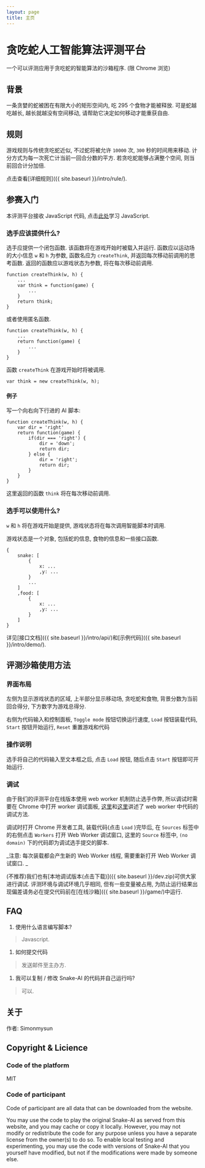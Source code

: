 ```yaml
---
layout: page
title: 主页
---
```

贪吃蛇人工智能算法评测平台
========

一个可以评测应用于贪吃蛇的智能算法的沙箱程序. (限 Chrome 浏览)

## 背景

一条贪婪的蛇被困在有限大小的矩形空间内, 吃 295 个食物才能被释放. 可是蛇越吃越长, 越长就越没有空间移动, 请帮助它决定如何移动才能重获自由. 

## 规则

游戏规则与传统贪吃蛇近似, 不过蛇将被允许 `10000` 次, `300` 秒的时间用来移动. 计分方式为每一次死亡计当前一回合分数的平方. 若贪吃蛇能够占满整个空间, 则当前回合计分加倍. 

点击查看[详细规则]({{ site.baseurl }}/intro/rule/). 

## 参赛入门

本评测平台接收 JavaScript 代码, 点击[此处](http://bonsaiden.github.io/JavaScript-Garden/zh/)学习 JavaScript. 

### 选手应该提供什么? 

选手应提供一个闭包函数. 该函数将在游戏开始时被载入并运行. 函数应以运动场的大小信息 `w` 和 `h` 为参数, 函数名应为 `createThink`, 并返回每次移动前调用的思考函数. 返回的函数应以游戏状态为参数, 将在每次移动前调用. 

	function createThink(w, h) {
	    ...
	    var think = function(game) {
	        ...
	    }
	    return think;
	}

或者使用匿名函数. 

	function createThink(w, h) {
	    ...
	    return function(game) {
	        ...
	    }
	}

函数 `createThink` 在游戏开始时将被调用. 

	var think = new createThink(w, h);

#### 例子

写一个向右向下行进的 AI 脚本: 

	function createThink(w, h) {
	    var dir = 'right'
	    return function(game) {
	        if(dir === 'right') {
	            dir = 'down';
	            return dir;
	        } else {
	            dir = 'right';
	            return dir;
	        }
	    }
	}


这里返回的函数 `think` 将在每次移动前调用. 

### 选手可以使用什么? 

`w` 和 `h` 将在游戏开始是提供, 游戏状态将在每次调用智能脚本时调用. 

游戏状态是一个对象, 包括蛇的信息, 食物的信息和一些接口函数. 

	{
	    snake: [
	        {
	            x: ...
	            ,y: ...
	        }
	        ...
	    ]
	    ,food: [
	        {
	            x: ...
	            ,y: ...
	        }
	    ]
	}


详见[接口文档]({{ site.baseurl }}/intro/api/)和[示例代码]({{ site.baseurl }}/intro/demo/). 

## 评测沙箱使用方法

### 界面布局

左侧为显示游戏状态的区域, 上半部分显示移动场, 贪吃蛇和食物, 背景分数为当前回合得分, 下方数字为游戏总得分. 

右侧为代码输入和控制面板, `Toggle mode` 按钮切换运行速度, `Load` 按钮装载代码, `Start` 按钮开始运行, `Reset` 重置游戏和代码

### 操作说明

选手将自己的代码输入至文本框之后, 点击 `Load` 按钮, 随后点击 `Start` 按钮即可开始运行. 

### 调试

由于我们的评测平台在线版本使用 web worker 机制防止选手作弊, 所以调试时需要在 Chrome 中打开 worker 调试面板, [这里](http://www.nczonline.net/blog/2009/08/25/web-workers-errors-and-debugging/)和[这里](http://blog.csdn.net/donghao526/article/details/9664701)讲述了 web worker 中代码的调试方法. 

调试时打开 Chrome 开发者工具, 装载代码(点击 `Load` )完毕后, 在 `Sources` 标签中的右侧点击 `Workers` 打开 Web Worker 调试窗口, 这里的 `Source` 标签中, `(no domain)` 下的代码即为调试选手提交的脚本. 

_注意: 每次装载都会产生新的 Web Worker 线程, 需要重新打开 Web Worker 调试窗口. _

(不推荐)我们也有[本地调试版本(点击下载)]({{ site.baseurl }}/dev.zip)可供大家进行调试. 评测环境与调试环境几乎相同, 但有一些变量被占用, 为防止运行结果出现偏差请务必在提交代码前在[在线沙箱]({{ site.baseurl }}/game/)中运行. 

## FAQ

1. 使用什么语言编写脚本? 
> Javascript. 

1. 如何提交代码
> 发送邮件至主办方. 

1. 我可以复制 / 修改 Snake-AI 的代码并自己运行吗? 
> 可以. 

## 关于

作者: Simonmysun

<!--鸣谢: Friends-->

## Copyright & Licience

### Code of the platform

MIT

### Code of participant
Code of participant are all data that can be downloaded from the website. 

You may use the code to play the original Snake-AI as served from this website, and you may cache or copy it locally. However, you may not modify or redistribute the code for any purpose unless you have a separate license from the owner(s) to do so. To enable local testing and experimenting, you may use the code with versions of Snake-AI that you yourself have modified, but not if the modifications were made by someone else.